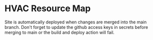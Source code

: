 # HVAC Resource Map

Site is automatically deployed when changes are merged into the main branch. 
Don't forget to update the github access keys in secrets before merging to main or the build and deploy action will fail.
